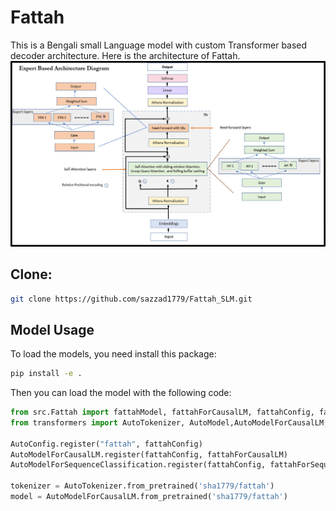# Fattah
This is a Bengali small Language model with custom Transformer based decoder architecture.
Here is the architecture of Fattah.
![Fattah model architecture](doc/FAttah_architecture.png)

## Clone:
```bash
git clone https://github.com/sazzad1779/Fattah_SLM.git
```
## Model Usage
To load the models, you need install this package:

```bash
pip install -e .
```

Then you can load the model with the following code:

```python 
from src.Fattah import fattahModel, fattahForCausalLM, fattahConfig, fattahForSequenceClassification
from transformers import AutoTokenizer, AutoModel,AutoModelForCausalLM, AutoConfig, AutoModelForSequenceClassification

AutoConfig.register("fattah", fattahConfig)
AutoModelForCausalLM.register(fattahConfig, fattahForCausalLM)
AutoModelForSequenceClassification.register(fattahConfig, fattahForSequenceClassification)

tokenizer = AutoTokenizer.from_pretrained('sha1779/fattah')
model = AutoModelForCausalLM.from_pretrained('sha1779/fattah')
```
